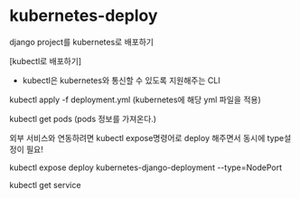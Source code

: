# kubernetes-deploy
django project를 kubernetes로 배포하기

[kubectl로 배포하기]
- kubectl은 kubernetes와 통신할 수 있도록 지원해주는 CLI


kubectl apply -f deployment.yml (kubernetes에 해당 yml 파일을 적용)

kubectl get pods (pods 정보를 가져온다.)

외부 서비스와 연동하려면 kubectl expose명령어로 deploy 해주면서 동시에 type설정이 필요!

kubectl expose deploy kubernetes-django-deployment --type=NodePort

kubectl get service
